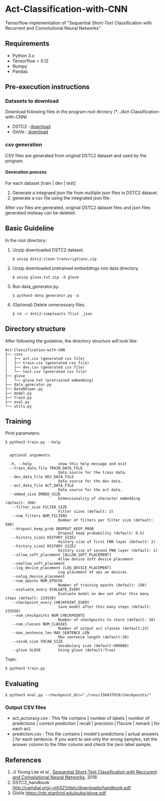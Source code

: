 # Act-Classification-with-CNN

Tensorflow implementation of "Sequential Short-Text Classification with Recurrent and Convolutional Neural Networks"

## Requirements

* Python 3.x
* Tensorflow > 0.12
* Numpy
* Pandas

## Pre-execution instructions

### Datasets to download
Download following files in the program root dirctory (*.../Act-Classification-with-CNN)

* DSTC2 : [download](https://mi.eng.cam.ac.uk/~nm480/dstc2-clean-transcriptions.zip)
* GloVe : [download](https://github.com/nmrksic/counter-fitting/raw/master/word_vectors/glove.txt.zip)

### csv generation 
CSV files are generated from original DSTC2 dataset and used by the program.

#### Generation process
For each dataset [train | dev | test]

1.	Generate a integraed json file from multiple json files in DSTC2 dataset.
2.	generate a csv file using the integrated json file.

After csv files are generated, original DSTC2 dataset files and json files generated midway can be deleted.

## Basic Guideline
In the root directory:
1. Unzip downloaded DSTC2 dataset.

	   $ unzip dstc2-clean-transcriptions.zip
2. Unzip downloaded pretrained embeddings into data directory.
	   
	   $ unzip glove.txt.zip -d glove
3. Run data_generator.py.
  	 
	   $ python3 data_generator.py -a
4. (Optional) Delete unnecessary files.
    	   
	   $ rm -r dstc2-simpleacts flist _json

## Directory structure
After following the guideline, the directory structure will look like:

    Act-Classification-with-CNN
    ├── csvs
    │   ├── act.csv (generated csv file)
    │   ├── train.csv (generated csv file)
    │   ├── dev.csv (generated csv file)
    │   └── test.csv (generated csv file)
    ├── glove
    │   └── glove.txt (pretrained embedding)
    ├── data_generator.py
    ├── DataHelper.py
    ├── model.py
    ├── train.py
    ├── eval.py
    └── utils.py


## Training

Print parameters:

    $ python3 train.py --help

<pre><code>
  optional arguments:

  -h, --help            show this help message and exit
  --train_data_file TRAIN_DATA_FILE
 	                    Data source for the train data.
  --dev_data_file DEV_DATA_FILE
                        Data source for the dev data.
  --act_data_file ACT_DATA_FILE
                        Data source for the act data.
  --embed_size EMBED_SIZE
                        Dimensionality of character embedding (default: 300)
   --filter_size FILTER_SIZE
                        Filter sizes (default: 3)
   --num_filters NUM_FILTERS
                        Number of filters per filter size (default: 500)
   --dropout_keep_prob DROPOUT_KEEP_PROB
                        Dropout keep probability (default: 0.5)
   --history_size1 HISTORY_SIZE1
                        History size of first FNN layer (default: 2)
   --history_size2 HISTORY_SIZE2
                        History size of second FNN layer (default: 1)
   --allow_soft_placement [ALLOW_SOFT_PLACEMENT]
                        Allow device soft device placement
   --noallow_soft_placement
   --log_device_placement [LOG_DEVICE_PLACEMENT]
                        Log placement of ops on devices
   --nolog_device_placement
   --num_epochs NUM_EPOCHS
                        Number of training epochs (default: 150)
   --evaluate_every EVALUATE_EVERY
                        Evaluate model on dev set after this many steps (default: 233550)
   --checkpoint_every CHECKPOINT_EVERY
                        Save model after this many steps (default: 233550)
   --num_checkpoints NUM_CHECKPOINTS
                        Number of checkpoints to store (default: 10)
   --num_classes NUM_CLASSES
                        Number of output act classes (default:23)
   --max_sentence_len MAX_SENTENCE_LEN
                        Max sentence length (default:30)
   --vocab_size VOCAB_SIZE
                        Vocabulary size (default:400000)
   --glove GLOVE        Using glove (default:True)
</code></pre>

Train:

    $ python3 train.py


## Evaluating
   
    $ python3 eval.py --checkpoint_dir="./runs/150437919/checkpoints/" 
    
### Output CSV files
* act_accuracy.csv : This file contains  [ number of labels | number of predictions | correct prediction | recall | precision | f1score | remark ] for each act.
* prediction.csv : This file contains [ model's predictions | actual answers ] for each sentence. If you want to see only the wrong samples, set the answer column to the filter column and check the zero label sample.

## References
1.  Ji Young Lee et al., [Sequential Short-Text Classification with Reccurent and Convolutional Neural Networks](https://arxiv.org/abs/1603.03827), 2016
2.  DSTC2_handbook http://camdial.org/~mh521/dstc/downloads/handbook.pdf
3.	GloVe https://nlp.stanford.edu/pubs/glove.pdf
